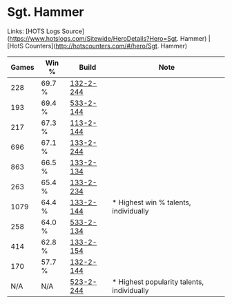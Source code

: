 # Sgt. Hammer

Links: [HOTS Logs Source](https://www.hotslogs.com/Sitewide/HeroDetails?Hero=Sgt. Hammer) | [HotS Counters](http://hotscounters.com/#/hero/Sgt. Hammer)

Games  | Win %  | Build     | Note
-----  | -----  | -----     | ----
228    | 69.7 % | [132-2-244](http://www.heroesfire.com/hots/talent-calculator/sgt.-hammer#hCE4) | 
193    | 69.4 % | [533-2-144](http://www.heroesfire.com/hots/talent-calculator/sgt.-hammer#wVCm) | 
217    | 67.3 % | [113-2-144](http://www.heroesfire.com/hots/talent-calculator/sgt.-hammer#gTpm) | 
696    | 67.1 % | [133-2-244](http://www.heroesfire.com/hots/talent-calculator/sgt.-hammer#hEgK) | 
863    | 66.5 % | [133-2-134](http://www.heroesfire.com/hots/talent-calculator/sgt.-hammer#hEec) | 
263    | 65.4 % | [133-2-234](http://www.heroesfire.com/hots/talent-calculator/sgt.-hammer#hEgA) | 
1079   | 64.4 % | [133-2-144](http://www.heroesfire.com/hots/talent-calculator/sgt.-hammer#hEem) | * Highest win % talents, individually
258    | 64.0 % | [533-2-134](http://www.heroesfire.com/hots/talent-calculator/sgt.-hammer#wVCc) | 
414    | 62.8 % | [133-2-154](http://www.heroesfire.com/hots/talent-calculator/sgt.-hammer#hEew) | 
170    | 57.7 % | [132-2-144](http://www.heroesfire.com/hots/talent-calculator/sgt.-hammer#hCCW) | 
N/A    | N/A    | [523-2-244](http://www.heroesfire.com/hots/talent-calculator/sgt.-hammer#w6pq) | * Highest popularity talents, individually
